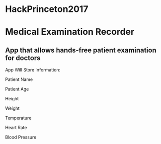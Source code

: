 # HackPrinceton2017

# Medical Examination Recorder

## App that allows hands-free patient examination for doctors


App Will Store Information:

Patient Name

Patient Age

Height

Weight

Temperature

Heart Rate

Blood Pressure
